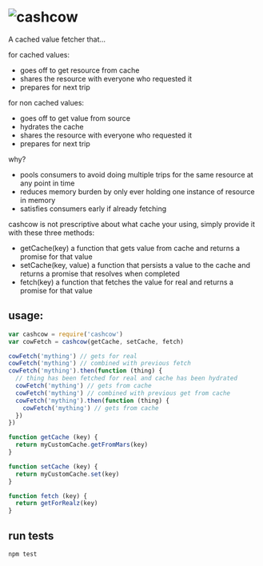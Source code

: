# ![cashcow](https://cloud.githubusercontent.com/assets/640611/16666936/be6cfe96-4481-11e6-9962-44e7bbe6a537.png)


A cached value fetcher that...

for cached values:
- goes off to get resource from cache
- shares the resource with everyone who requested it
- prepares for next trip

for non cached values:
- goes off to get value from source
- hydrates the cache
- shares the resource with everyone who requested it
- prepares for next trip

why?
- pools consumers to avoid doing multiple trips for the same resource at any point in time
- reduces memory burden by only ever holding one instance of resource in memory
- satisfies consumers early if already fetching

cashcow is not prescriptive about what cache your using, simply provide it with these three methods:

- getCache(key) a function that gets value from cache and returns a promise for that value
- setCache(key, value) a function that persists a value to the cache and returns a promise that resolves when completed
- fetch(key) a function that fetches the value for real and returns a promise for that value

## usage:
```js
var cashcow = require('cashcow')
var cowFetch = cashcow(getCache, setCache, fetch)

cowFetch('mything') // gets for real
cowFetch('mything') // combined with previous fetch
cowFetch('mything').then(function (thing) {
  // thing has been fetched for real and cache has been hydrated
  cowFetch('mything') // gets from cache
  cowFetch('mything') // combined with previous get from cache
  cowFetch('mything').then(function (thing) {
    cowFetch('mything') // gets from cache
  })
})

function getCache (key) {
  return myCustomCache.getFromMars(key)
}

function setCache (key) {
  return myCustomCache.set(key)
}

function fetch (key) {
  return getForRealz(key)
}
```

## run tests
```
npm test
```

